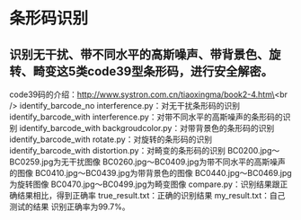 条形码识别
=====
识别无干扰、带不同水平的高斯噪声、带背景色、旋转、畸变这5类code39型条形码，进行安全解密。
------
code39码的介绍：http://www.systron.com.cn/tiaoxingma/book2-4.htm\<br /\> 
identify_barcode_no interference.py：对无干扰条形码的识别
identify_barcode_with interference.py：对带不同水平的高斯噪声的条形码的识别
identify_barcode_with backgroudcolor.py：对带背景色的条形码的识别
identify_barcode_with rotate.py：对旋转的条形码的识别
identify_barcode_with distortion.py：对畸变的条形码的识别
BC0200.jpg～BC0259.jpg为无干扰图像
BC0260.jpg～BC0409.jpg为带不同水平的高斯噪声的图像
BC0410.jpg～BC0439.jpg为带背景色的图像
BC0440.jpg～BC0469.jpg为旋转图像
BC0470.jpg～BC0499.jpg为畸变图像
compare.py：识别结果跟正确结果相比，得到正确率
true_result.txt：正确的识别结果
my_result.txt：自己测试的结果
识别正确率为99.7%。

